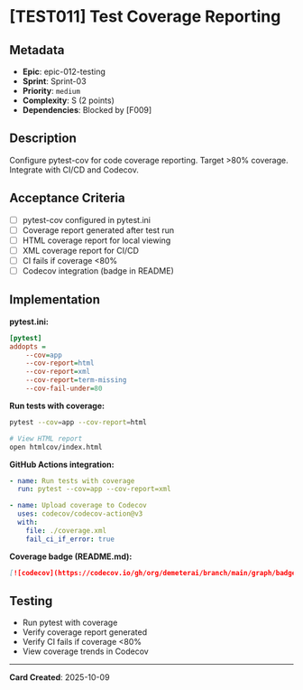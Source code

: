 # [TEST011] Test Coverage Reporting

## Metadata
- **Epic**: epic-012-testing
- **Sprint**: Sprint-03
- **Priority**: `medium`
- **Complexity**: S (2 points)
- **Dependencies**: Blocked by [F009]

## Description
Configure pytest-cov for code coverage reporting. Target >80% coverage. Integrate with CI/CD and Codecov.

## Acceptance Criteria
- [ ] pytest-cov configured in pytest.ini
- [ ] Coverage report generated after test run
- [ ] HTML coverage report for local viewing
- [ ] XML coverage report for CI/CD
- [ ] CI fails if coverage <80%
- [ ] Codecov integration (badge in README)

## Implementation
**pytest.ini:**
```ini
[pytest]
addopts =
    --cov=app
    --cov-report=html
    --cov-report=xml
    --cov-report=term-missing
    --cov-fail-under=80
```

**Run tests with coverage:**
```bash
pytest --cov=app --cov-report=html

# View HTML report
open htmlcov/index.html
```

**GitHub Actions integration:**
```yaml
- name: Run tests with coverage
  run: pytest --cov=app --cov-report=xml

- name: Upload coverage to Codecov
  uses: codecov/codecov-action@v3
  with:
    file: ./coverage.xml
    fail_ci_if_error: true
```

**Coverage badge (README.md):**
```markdown
[![codecov](https://codecov.io/gh/org/demeterai/branch/main/graph/badge.svg)](https://codecov.io/gh/org/demeterai)
```

## Testing
- Run pytest with coverage
- Verify coverage report generated
- Verify CI fails if coverage <80%
- View coverage trends in Codecov

---
**Card Created**: 2025-10-09
